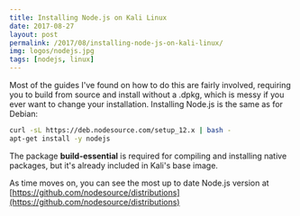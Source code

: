 ```yaml
---
title: Installing Node.js on Kali Linux
date: 2017-08-27
layout: post
permalink: /2017/08/installing-node-js-on-kali-linux/
img: logos/nodejs.jpg
tags: [nodejs, linux]
---
```

Most of the guides I've found on how to do this are fairly involved, requiring you to build from source and install without a .dpkg, which is messy if you ever want to change your installation. Installing Node.js is the same as for Debian:


``` sh
curl -sL https://deb.nodesource.com/setup_12.x | bash -
apt-get install -y nodejs
```

The package **build-essential** is required for compiling and installing native packages, but it's already included in Kali's base image.

As time moves on, you can see the most up to date Node.js version at [https://github.com/nodesource/distributions](https://github.com/nodesource/distributions)